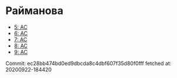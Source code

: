 # Райманова
- [5: AC](5.md)
- [6: AC](6.md)
- [7: AC](7.md)
- [8: AC](8.md)
- [9: AC](9.md)

Commit: ec28bb474bd0ed9dbcda8c4dbf607f35d80f0fff
 fetched at: 20200922-184420
